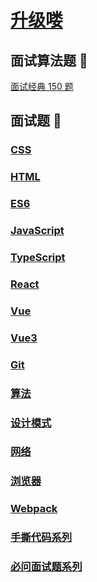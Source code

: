 # [升级喽](https://lihegui.github.io/upKnowledge/#%F0%9F%9A%80-%E7%9F%A5%E8%AF%86%E5%BA%93)

## 面试算法题 🚀

[面试经典 150 题](https://leetcode.cn/studyplan/top-interview-150/)

## 面试题 🚀

### [CSS](./interview/CSS/index.md)

### [HTML](./interview/HTML/html相关.md)

### [ES6](./interview/ES6/router.md)

### [JavaScript](./interview/JavaScript/index.md)

### [TypeScript](./interview/Ts/index.md)

### [React](./interview/React/index.md)

### [Vue](./interview/Vue/vue.md)

### [Vue3](./interview/Vue3/index.md)

### [Git](./interview/git/index.md)

### [算法](./interview/算法Code/index.md)

### [设计模式](./interview/设计模式/index.md)

### [网络](./interview/网络/index.md)

### [浏览器](./interview/浏览器/index.md)

### [Webpack](./interview/Webpack/index.md)

### [手撕代码系列](./interview/自测系列.md)

### [必问面试题系列](./interview/必问面试题系列/index.md)
